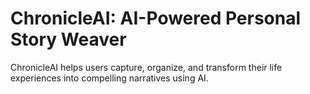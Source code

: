 # ChronicleAI: AI-Powered Personal Story Weaver
ChronicleAI helps users capture, organize, and transform their life experiences into compelling narratives using AI.
